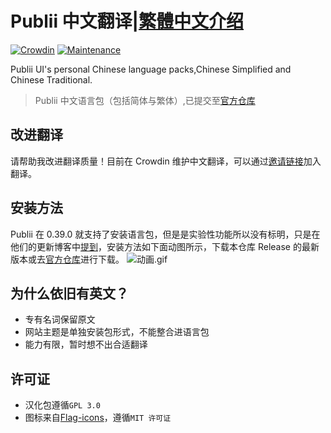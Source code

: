 # Publii 中文翻译|[繁體中文介绍](./README_zht.md)
[![Crowdin](https://badges.crowdin.net/publii-chinese-localization/localized.svg)](https://zh.crowdin.com/project/publii-chinese-localization)
 [![Maintenance](https://img.shields.io/badge/还在维护吗%3F-对-green.svg)](https://github.com/dyxang/Publii-Chinese-localization/graphs/commit-activity)

Publii UI's personal Chinese language packs,Chinese Simplified and Chinese Traditional.
> Publii 中文语言包（包括简体与繁体）,已提交至[官方仓库](https://github.com/GetPublii/Publii-ui-locales#current-and-upcoming-translations-by-language-code)


## 改进翻译

请帮助我改进翻译质量！目前在 Crowdin 维护中文翻译，可以通过[邀请链接](https://crwd.in/publii-chinese-localization)加入翻译。


## 安装方法

Publii 在 0.39.0 就支持了安装语言包，但是是实验性功能所以没有标明，只是在他们的更新博客中[提到](https://getpublii.com/blog/release-039.html)，安装方法如下面动图所示，下载本仓库 Release 的最新版本或去[官方仓库](https://github.com/GetPublii/Publii-ui-locales/tree/main/downloads)进行下载。
![动画.gif](https://s2.loli.net/2022/06/06/1yDCMfHdUtgeilb.gif)


## 为什么依旧有英文？
- 专有名词保留原文
- 网站主题是单独安装包形式，不能整合进语言包
- 能力有限，暂时想不出合适翻译

## 许可证

- 汉化包遵循`GPL 3.0`
- 图标来自[Flag-icons](https://github.com/lipis/flag-icons/)，遵循`MIT 许可证`
